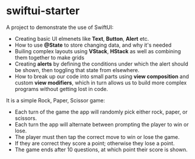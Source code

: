 # swiftui-starter
A project to demonstrate the use of SwiftUI:
- Creating basic UI elmenets like **Text**, **Button**, **Alert** etc.
- How to use **@State** to store changing data, and why it's needed
- Builing complex layouts using **VStack**, **HStack** as well as combining them together to make grids
- Creating **alerts** by defining the conditions under which the alert should be shown, then toggling that state from elsewhere.
- How to break up our code into small parts using **view composition** and custom **view modifiers**, which in turn allows us to build more complex programs without getting lost in code.

It is a simple Rock, Paper, Scissor game:
- Each turn of the game the app will randomly pick either rock, paper, or scissors.
- Each turn the app will alternate between prompting the player to win or lose.
- The player must then tap the correct move to win or lose the game.
- If they are correct they score a point; otherwise they lose a point.
- The game ends after 10 questions, at which point their score is shown.

